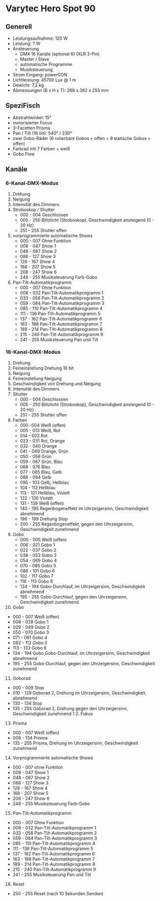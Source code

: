 # Varytec Hero Spot 90

## Generell

- Leistungsaufnahme: 120 W
- Leistung: ? W
- Ansteuerung
  - DMX 16 Kanäle (optional 6) (XLR 3-Pin)
  - Master / Slave
  - automatische Programme
  - Musiksteuerung
- Strom Eingang: powerCON
- Lichtleistung: 45700 Lux @ 1 m
- Gewicht: 7,2 kg
- Abmessungen (B x H x T): 268 x 382 x 255 mm

## SpeziFisch

- Abstrahlwinkel: 15°
- motorisierter Focus
- 3-Facetten Prisma
- Pan / Tilt (16 bit): 540° / 230°
- zwei Gobo-Räder (6 rotierbare Gobos + offen + 8 statische Gobos + offen)
- Farbrad mit 7 Farben + weiß
- Gobo Flow

## Kanäle

### 6-Kanal-DMX-Modus

1. Drehung
2. Neigung
3. Intensität des Dimmers
4. Stroboskop / Shutter
   - 000 - 004 Geschlossen
   - 005 - 250 Blitzlicht (Stroboskop), Geschwindigkeit ansteigend (0 - 20 Hz)
   - 251  - 255 Shutter offen
5. vorprogrammierte automatische Shows
   - 000 - 007 Ohne Funktion
   - 008 - 047 Show 1
   - 048 - 087 Show 2
   - 088 - 127 Show 3
   - 128 - 167 Show 4
   - 168 - 207 Show 5
   - 208 - 247 Show 6
   - 248 - 255 Musiksteuerung Farb-Gobo
6. Pan-Tilt-Automatikprogramm
   - 000 - 007 Ohne Funktion
   - 008 - 032 Pan-Tilt-Automatikprogramm 1
   - 033 - 058 Pan-Tilt-Automatikprogramm 2
   - 059 - 084 Pan-Tilt-Automatikprogramm 3
   - 085 - 110 Pan-Tilt-Automatikprogramm 4
   - 111 - 136 Pan-Tilt-Automatikprogramm 5
   - 137 - 162 Pan-Tilt-Automatikprogramm 6
   - 163 - 188 Pan-Tilt-Automatikprogramm 7
   - 189 - 214 Pan-Tilt-Automatikprogramm 8
   - 215 - 240 Pan-Tilt-Automatikprogramm 9
   - 241 - 255 Musiksteuerung Pan und Tilt

### 16-Kanal-DMX-Modus

1. Drehung
2. Feineinstellung Drehung 16 bit
3. Neigung
4. Feineinstellung Neigung
5. Geschwindigkeit von Drehung und Neigung
6. Intensität des Dimmers
7. Shutter
   - 000 - 004 Geschlossen
   - 005 - 250 Blitzlicht (Stroboskop), Geschwindigkeit ansteigend (0 - 20 Hz)
   - 251 - 255 Shutter offen
8. Farben
   - 000 -004 Weiß (offen)
   - 005 - 013 Weiß, Rot
   - 014 - 022 Rot
   - 023 - 031 Rot, Orange
   - 032 - 040 Orange
   - 041 - 049 Orange, Grün
   - 050 - 058 Grün
   - 059 - 067 Grün, Blau
   - 068 - 076 Blau
   - 077 - 085 Blau, Gelb
   - 086 - 094 Gelb
   - 095 - 103 Gelb, Hellblau
   - 104 - 112 Hellblau
   - 113 - 121 Hellblau, Violett
   - 122 - 130 Violett
   - 131 - 139 Weiß (offen)
   - 140 - 195 Regenbogeneffekt im Uhrzeigersinn, Geschwindigkeit abnehmend
   - 196 - 199 Drehung Stop
   - 200 - 255 Regenbogeneffekt, gegen den Uhrzeigersinn, Geschwindigkeit zunehmend
9. Gobo
   - 000 - 005 Weiß (offen)
   - 006 - 021 Gobo 1
   - 022 - 037 Gobo 2
   - 038 - 053 Gobo 3
   - 054 - 069 Gobo 4
   - 070 - 085 Gobo 5
   - 086 - 101 Gobo 6
   - 102 - 117 Gobo 7
   - 118 - 113 Gobo 8
   - 134 - 194 Gobo-Durchlauf, im Uhrzeigersinn, Geschwindigkeit abnehmend
   - 195 - 255 Gobo-Durchlauf, gegen den Uhrzeigersinn, Geschwindigkeit zunehmend
10. Gobo
   - 000 - 007 Weiß (offen)
   - 008 - 028 Gobo 1
   - 029 - 049 Gobo 2
   - 050 - 070 Gobo 3
   - 071 - 091 Gobo 4
   - 092 - 112 Gobo 5
   - 113 - 133 Gobo 6
   - 134 - 194 Gobo Gobo-Durchlauf, im Uhrzeigersinn, Geschwindigkeit abnehmend
   - 195 - 255 Gobo-Durchlauf, gegen den Uhrzeigersinn, Geschwindigkeit zunehmend
11. Goborad
   - 000 - 009 Stop
   - 010 - 129 Goborad 2, Drehung im Uhrzeigersinn, Geschwindigkeit, abnehmend
   - 130 - 134 Stop
   - 135 - 255 Goborad 2, Drehung gegen den Uhrzeigersinn, Geschwindigkeit zunehmend
1 2. Fokus
13. Prisma
   - 000 - 007 Weiß (offen)
   - 008 - 134 Prisma
   - 135 - 255 Prisma, Drehung im Uhrzeigersinn, Geschwindigkeit zunehmend
14. Vorprogrammierte automatische Shows
   - 000 - 007 ohne Funktion
   - 008 - 047 Show 1
   - 048 - 087 Show 2
   - 088 - 127 Show 3
   - 128 - 167 Show 4
   - 168 - 207 Show 5
   - 208 - 247 Show 6
   - 248 - 255 Musiksteuerung Farb-Gobo
15. Pan-Tilt-Automatikprogramm
   - 000 - 007 Ohne Funktion
   - 008 - 032 Pan-Tilt-Automatikprogramm 1
   - 033 - 058 Pan-Tilt-Automatikprogramm 2
   - 059 - 084 Pan-Tilt-Automatikprogramm 3
   - 085 - 110 Pan-Tilt-Automatikprogramm 4
   - 111 - 136 Pan-Tilt-Automatikprogramm 5
   - 137 - 162 Pan-Tilt-Automatikprogramm 6
   - 163 - 188 Pan-Tilt-Automatikprogramm 7
   - 189 - 214 Pan-Tilt-Automatikprogramm 8
   - 215 - 240 Pan-Tilt-Automatikprogramm 9
   - 241 - 255 Musiksteuerung Pan und Tilt
16. Reset
  - 250 - 255 Reset (nach 10 Sekunden Senden)
